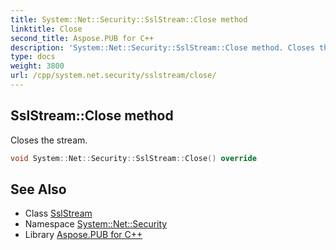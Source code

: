 ```yaml
---
title: System::Net::Security::SslStream::Close method
linktitle: Close
second_title: Aspose.PUB for C++
description: 'System::Net::Security::SslStream::Close method. Closes the stream in C++.'
type: docs
weight: 3800
url: /cpp/system.net.security/sslstream/close/
---
```

## SslStream::Close method


Closes the stream.

```cpp
void System::Net::Security::SslStream::Close() override
```

## See Also

* Class [SslStream](../)
* Namespace [System::Net::Security](../../)
* Library [Aspose.PUB for C++](../../../)
